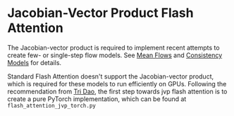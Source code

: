 # Jacobian-Vector Product Flash Attention

The Jacobian-vector product is required to implement recent attempts to create few- or single-step flow models. See [Mean Flows](https://arxiv.org/abs/2505.13447) and [Consistency Models](https://arxiv.org/abs/2410.11081) for details.

Standard Flash Attention doesn't support the Jacobian-vector product, which is required for these models to run efficiently on GPUs. Following the recommendation from [Tri Dao](https://github.com/Dao-AILab/flash-attention/issues/1672), the first step towards jvp flash attention is to create a pure PyTorch implementation, which can be found at `flash_attention_jvp_torch.py`
